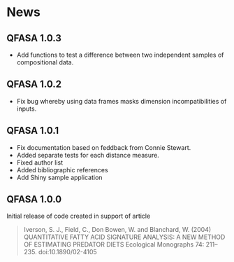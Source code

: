 # News

## QFASA 1.0.3
* Add functions to test a difference between two independent samples of compositional data.

## QFASA 1.0.2
* Fix bug whereby using data frames masks dimension incompatibilities of inputs.

## QFASA 1.0.1
* Fix documentation based on feddback from Connie Stewart. 
* Added separate tests for each distance measure.
* Fixed author list
* Added bibliographic references
* Add Shiny sample application


## QFASA 1.0.0
Initial release of code created in support of article

> Iverson, S. J., Field, C., Don Bowen, W. and Blanchard, W. (2004)
> QUANTITATIVE FATTY ACID SIGNATURE ANALYSIS: A NEW METHOD OF
> ESTIMATING PREDATOR DIETS Ecological Monographs 74: 211–235.
> doi:10.1890/02-4105
